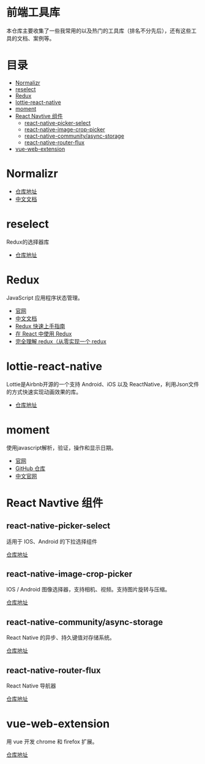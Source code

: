 # 前端工具库

本仓库主要收集了一些我常用的以及热门的工具库（排名不分先后），还有这些工具的文档、案例等。

# 目录


- [Normalizr](#normalizr)
- [reselect](#reselect)
- [Redux](#redux)
- [lottie-react-native](#lottie-react-native)
- [moment](#moment)
- [React Navtive 组件](#react-navtive-%e7%bb%84%e4%bb%b6)
  - [react-native-picker-select](#react-native-picker-select)
  - [react-native-image-crop-picker](#react-native-image-crop-picker)
  - [react-native-community/async-storage](#react-native-communityasync-storage)
  - [react-native-router-flux](#react-native-router-flux)
- [vue-web-extension](#vue-web-extension)


# Normalizr

- [仓库地址](https://github.com/paularmstrong/normalizr)
- [中文文档](https://github.com/collinxz-coder/blog/issues/4)

# reselect

Redux的选择器库

- [仓库地址](https://github.com/reduxjs/reselect)

# Redux

JavaScript 应用程序状态管理。

- [官网](https://redux.js.org/)
- [中文文档](https://www.redux.org.cn/)
- [Redux 快速上手指南](https://github.com/collinxz-coder/blog/issues/1)
- [在 React 中使用 Redux](https://github.com/collinxz-coder/blog/issues/2)
- [完全理解 redux（从零实现一个 redux](https://github.com/brickspert/blog/issues/22)
  
# lottie-react-native

Lottie是Airbnb开源的一个支持 Android、iOS 以及 ReactNative，利用Json文件的方式快速实现动画效果的库。

- [仓库地址](https://github.com/react-native-community/lottie-react-native)

# moment
使用javascript解析，验证，操作和显示日期。 

- [官网](http://momentjs.com)
- [GitHub 仓库](http://momentjs.com)
- [中文官网](http://momentjs.cn/)


# React Navtive 组件

## react-native-picker-select

适用于 IOS、Android 的下拉选择组件

[仓库地址](https://github.com/lawnstarter/react-native-picker-select)

## react-native-image-crop-picker

IOS / Android 图像选择器，支持相机、视频。支持图片旋转与压缩。

[仓库地址](https://github.com/ivpusic/react-native-image-crop-picker)

## react-native-community/async-storage

React Native 的异步、持久键值对存储系统。

[仓库地址](https://github.com/react-native-community/async-storage)

## react-native-router-flux

React Native 导航器

[仓库地址](https://github.com/aksonov/react-native-router-flux)

# vue-web-extension

用 vue 开发 chrome 和 firefox 扩展。

[仓库地址](https://github.com/Kocal/vue-web-extension)

